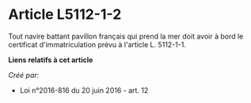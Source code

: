 # Article L5112-1-2

Tout navire battant pavillon français qui prend la mer doit avoir à bord le certificat d'immatriculation prévu à l'article L.
5112-1-1.

**Liens relatifs à cet article**

_Créé par_:

  - Loi n°2016-816 du 20 juin 2016 - art. 12
